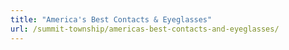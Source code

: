 ```yaml
---
title: "America's Best Contacts & Eyeglasses"
url: /summit-township/americas-best-contacts-and-eyeglasses/
---
```

